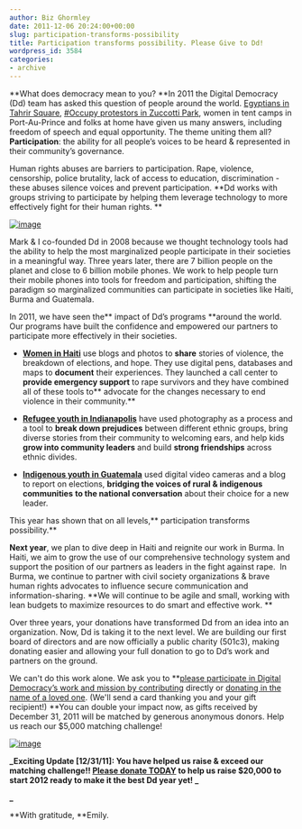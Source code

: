 ```yaml
---
author: Biz Ghormley
date: 2011-12-06 20:24:00+00:00
slug: participation-transforms-possibility
title: Participation transforms possibility. Please Give to Dd!
wordpress_id: 3584
categories:
- archive
---
```


**What does democracy mean to you? **In 2011 the Digital Democracy (Dd) team has asked this question of people around the world. [Egyptians in Tahrir Square](http://digital-democracy.org/2011/02/02/choose-your-democracy-in-egypt/), [#Occupy protestors in Zuccotti Park](http://digital-democracy.org/2011/10/19/occupyvotes-open-source-protest/), women in tent camps in Port-Au-Prince and folks at home have given us many answers, including freedom of speech and equal opportunity. The theme uniting them all? **Participation**: the ability for all people’s voices to be heard & represented in their community’s governance.

Human rights abuses are barriers to participation. Rape, violence, censorship, police brutality, lack of access to education, discrimination - these abuses silence voices and prevent participation. **Dd works with groups striving to participate by helping them leverage technology to more effectively fight for their human rights. **

[![image](http://farm7.staticflickr.com/6122/6198035717_4286a4ed60.jpg)](http://www.flickr.com/photos/digitaldemocracy/6198035717/in/photostream)

Mark & I co-founded Dd in 2008 because we thought technology tools had the ability to help the most marginalized people participate in their societies in a meaningful way. Three years later, there are 7 billion people on the planet and close to 6 billion mobile phones. We work to help people turn their mobile phones into tools for freedom and participation, shifting the paradigm so marginalized communities can participate in societies like Haiti, Burma and Guatemala.

In 2011, we have seen the** impact of Dd’s programs **around the world. Our programs have built the confidence and empowered our partners to participate more effectively in their societies.



	
  * **[Women in Haiti](http://digital-democracy.org/category/haiti/)** use blogs and photos to **share** stories of violence, the breakdown of elections, and hope. They use digital pens, databases and maps to **document** their experiences. They launched a call center to **provide emergency support** to rape survivors and they have combined all of these tools to** advocate for the changes necessary to end violence in their community.**

	
  * **[Refugee youth in Indianapolis](http://digital-democracy.org/2011/05/23/telling-the-stories-of-young-refugees-in-indianapolis/)** have used photography as a process and a tool to **break down prejudices** between different ethnic groups, bring diverse stories from their community to welcoming ears, and help kids **grow into community leaders** and build **strong friendships** across ethnic divides.

	
  * **[Indigenous youth in Guatemala](http://digital-democracy.org/2011/10/11/elections-in-guatemala/)** used digital video cameras and a blog to report on elections, **bridging the voices of rural & indigenous communities** **to the national conversation** about their choice for a new leader.




This year has shown that on all levels,** participation transforms possibility.**




**Next year**, we plan to dive deep in Haiti and reignite our work in Burma. In Haiti, we aim to grow the use of our comprehensive technology system and support the position of our partners as leaders in the fight against rape.  In Burma, we continue to partner with civil society organizations & brave human rights advocates to influence secure communication and information-sharing. **We will continue to be agile and small, working with lean budgets to maximize resources to do smart and effective work. **


Over three years, your donations have transformed Dd from an idea into an organization. Now, Dd is taking it to the next level. We are building our first board of directors and are now officially a public charity (501c3), making donating easier and allowing your full donation to go to Dd’s work and partners on the ground.


We can't do this work alone. We ask you to **[please participate in Digital Democracy’s work and mission by contributing](https://www.paypal.com/cgi-bin/webscr?cmd=_s-xclick&hosted_button_id=9936590) directly or [donating in the name of a loved one](https://www.networkforgood.org/donation/ExpressDonation.aspx?ORGID2=26-3761772). (We'll send a card thanking you and your gift recipient!) **You can double your impact now, as gifts received by December 31, 2011 will be matched by generous anonymous donors. Help us reach our $5,000 matching challenge!




[![image](http://farm8.staticflickr.com/7006/6608743623_e91f19671c.jpg)](https://www.paypal.com/cgi-bin/webscr?cmd=_s-xclick&hosted_button_id=9936590)


**_Exciting Update [12/31/11]: You have helped us raise & exceed our matching challenge!! [Please donate TODAY](https://www.paypal.com/cgi-bin/webscr?cmd=_s-xclick&hosted_button_id=9936590) to help us raise $20,000 to start 2012 ready to make it the best Dd year yet! _**


**_**




**With gratitude, **Emily.
